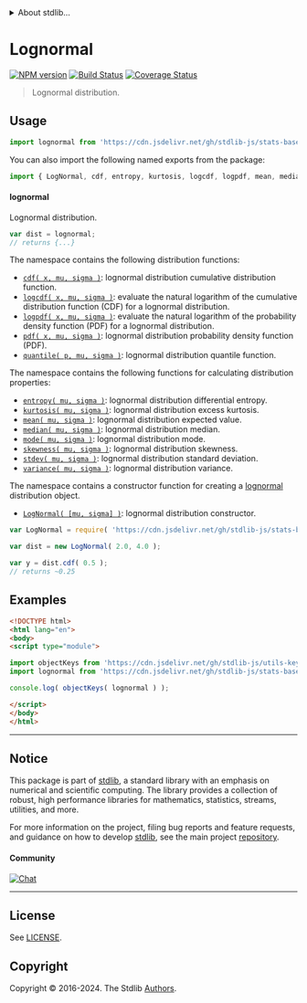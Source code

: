 <!--

@license Apache-2.0

Copyright (c) 2018 The Stdlib Authors.

Licensed under the Apache License, Version 2.0 (the "License");
you may not use this file except in compliance with the License.
You may obtain a copy of the License at

   http://www.apache.org/licenses/LICENSE-2.0

Unless required by applicable law or agreed to in writing, software
distributed under the License is distributed on an "AS IS" BASIS,
WITHOUT WARRANTIES OR CONDITIONS OF ANY KIND, either express or implied.
See the License for the specific language governing permissions and
limitations under the License.

-->


<details>
  <summary>
    About stdlib...
  </summary>
  <p>We believe in a future in which the web is a preferred environment for numerical computation. To help realize this future, we've built stdlib. stdlib is a standard library, with an emphasis on numerical and scientific computation, written in JavaScript (and C) for execution in browsers and in Node.js.</p>
  <p>The library is fully decomposable, being architected in such a way that you can swap out and mix and match APIs and functionality to cater to your exact preferences and use cases.</p>
  <p>When you use stdlib, you can be absolutely certain that you are using the most thorough, rigorous, well-written, studied, documented, tested, measured, and high-quality code out there.</p>
  <p>To join us in bringing numerical computing to the web, get started by checking us out on <a href="https://github.com/stdlib-js/stdlib">GitHub</a>, and please consider <a href="https://opencollective.com/stdlib">financially supporting stdlib</a>. We greatly appreciate your continued support!</p>
</details>

# Lognormal

[![NPM version][npm-image]][npm-url] [![Build Status][test-image]][test-url] [![Coverage Status][coverage-image]][coverage-url] <!-- [![dependencies][dependencies-image]][dependencies-url] -->

> Lognormal distribution.



<section class="usage">

## Usage

```javascript
import lognormal from 'https://cdn.jsdelivr.net/gh/stdlib-js/stats-base-dists-lognormal@v0.2.0-esm/index.mjs';
```

You can also import the following named exports from the package:

```javascript
import { LogNormal, cdf, entropy, kurtosis, logcdf, logpdf, mean, median, mode, pdf, quantile, skewness, stdev, variance } from 'https://cdn.jsdelivr.net/gh/stdlib-js/stats-base-dists-lognormal@v0.2.0-esm/index.mjs';
```

#### lognormal

Lognormal distribution.

```javascript
var dist = lognormal;
// returns {...}
```

The namespace contains the following distribution functions:

<!-- <toc pattern="*+(cdf|pdf|mgf|quantile)*"> -->

<div class="namespace-toc">

-   <span class="signature">[`cdf( x, mu, sigma )`][@stdlib/stats/base/dists/lognormal/cdf]</span><span class="delimiter">: </span><span class="description">lognormal distribution cumulative distribution function.</span>
-   <span class="signature">[`logcdf( x, mu, sigma )`][@stdlib/stats/base/dists/lognormal/logcdf]</span><span class="delimiter">: </span><span class="description">evaluate the natural logarithm of the cumulative distribution function (CDF) for a lognormal distribution.</span>
-   <span class="signature">[`logpdf( x, mu, sigma )`][@stdlib/stats/base/dists/lognormal/logpdf]</span><span class="delimiter">: </span><span class="description">evaluate the natural logarithm of the probability density function (PDF) for a lognormal distribution.</span>
-   <span class="signature">[`pdf( x, mu, sigma )`][@stdlib/stats/base/dists/lognormal/pdf]</span><span class="delimiter">: </span><span class="description">lognormal distribution probability density function (PDF).</span>
-   <span class="signature">[`quantile( p, mu, sigma )`][@stdlib/stats/base/dists/lognormal/quantile]</span><span class="delimiter">: </span><span class="description">lognormal distribution quantile function.</span>

</div>

<!-- </toc> -->

The namespace contains the following functions for calculating distribution properties:

<!-- <toc pattern="*+(entropy|kurtosis|mean|median|mode|skewness|stdev|variance)*"> -->

<div class="namespace-toc">

-   <span class="signature">[`entropy( mu, sigma )`][@stdlib/stats/base/dists/lognormal/entropy]</span><span class="delimiter">: </span><span class="description">lognormal distribution differential entropy.</span>
-   <span class="signature">[`kurtosis( mu, sigma )`][@stdlib/stats/base/dists/lognormal/kurtosis]</span><span class="delimiter">: </span><span class="description">lognormal distribution excess kurtosis.</span>
-   <span class="signature">[`mean( mu, sigma )`][@stdlib/stats/base/dists/lognormal/mean]</span><span class="delimiter">: </span><span class="description">lognormal distribution expected value.</span>
-   <span class="signature">[`median( mu, sigma )`][@stdlib/stats/base/dists/lognormal/median]</span><span class="delimiter">: </span><span class="description">lognormal distribution median.</span>
-   <span class="signature">[`mode( mu, sigma )`][@stdlib/stats/base/dists/lognormal/mode]</span><span class="delimiter">: </span><span class="description">lognormal distribution mode.</span>
-   <span class="signature">[`skewness( mu, sigma )`][@stdlib/stats/base/dists/lognormal/skewness]</span><span class="delimiter">: </span><span class="description">lognormal distribution skewness.</span>
-   <span class="signature">[`stdev( mu, sigma )`][@stdlib/stats/base/dists/lognormal/stdev]</span><span class="delimiter">: </span><span class="description">lognormal distribution standard deviation.</span>
-   <span class="signature">[`variance( mu, sigma )`][@stdlib/stats/base/dists/lognormal/variance]</span><span class="delimiter">: </span><span class="description">lognormal distribution variance.</span>

</div>

<!-- </toc> -->

The namespace contains a constructor function for creating a [lognormal][lognormal-distribution] distribution object.

<!-- <toc pattern="*ctor*"> -->

<div class="namespace-toc">

-   <span class="signature">[`LogNormal( [mu, sigma] )`][@stdlib/stats/base/dists/lognormal/ctor]</span><span class="delimiter">: </span><span class="description">lognormal distribution constructor.</span>

</div>

<!-- </toc> -->

```javascript
var LogNormal = require( 'https://cdn.jsdelivr.net/gh/stdlib-js/stats-base-dists-lognormal' ).LogNormal;

var dist = new LogNormal( 2.0, 4.0 );

var y = dist.cdf( 0.5 );
// returns ~0.25
```

</section>

<!-- /.usage -->

<section class="examples">

## Examples

<!-- TODO: better examples -->

<!-- eslint no-undef: "error" -->

```html
<!DOCTYPE html>
<html lang="en">
<body>
<script type="module">

import objectKeys from 'https://cdn.jsdelivr.net/gh/stdlib-js/utils-keys@esm/index.mjs';
import lognormal from 'https://cdn.jsdelivr.net/gh/stdlib-js/stats-base-dists-lognormal@v0.2.0-esm/index.mjs';

console.log( objectKeys( lognormal ) );

</script>
</body>
</html>
```

</section>

<!-- /.examples -->

<!-- Section for related `stdlib` packages. Do not manually edit this section, as it is automatically populated. -->

<section class="related">

</section>

<!-- /.related -->

<!-- Section for all links. Make sure to keep an empty line after the `section` element and another before the `/section` close. -->


<section class="main-repo" >

* * *

## Notice

This package is part of [stdlib][stdlib], a standard library with an emphasis on numerical and scientific computing. The library provides a collection of robust, high performance libraries for mathematics, statistics, streams, utilities, and more.

For more information on the project, filing bug reports and feature requests, and guidance on how to develop [stdlib][stdlib], see the main project [repository][stdlib].

#### Community

[![Chat][chat-image]][chat-url]

---

## License

See [LICENSE][stdlib-license].


## Copyright

Copyright &copy; 2016-2024. The Stdlib [Authors][stdlib-authors].

</section>

<!-- /.stdlib -->

<!-- Section for all links. Make sure to keep an empty line after the `section` element and another before the `/section` close. -->

<section class="links">

[npm-image]: http://img.shields.io/npm/v/@stdlib/stats-base-dists-lognormal.svg
[npm-url]: https://npmjs.org/package/@stdlib/stats-base-dists-lognormal

[test-image]: https://github.com/stdlib-js/stats-base-dists-lognormal/actions/workflows/test.yml/badge.svg?branch=v0.2.0
[test-url]: https://github.com/stdlib-js/stats-base-dists-lognormal/actions/workflows/test.yml?query=branch:v0.2.0

[coverage-image]: https://img.shields.io/codecov/c/github/stdlib-js/stats-base-dists-lognormal/main.svg
[coverage-url]: https://codecov.io/github/stdlib-js/stats-base-dists-lognormal?branch=main

<!--

[dependencies-image]: https://img.shields.io/david/stdlib-js/stats-base-dists-lognormal.svg
[dependencies-url]: https://david-dm.org/stdlib-js/stats-base-dists-lognormal/main

-->

[chat-image]: https://img.shields.io/gitter/room/stdlib-js/stdlib.svg
[chat-url]: https://app.gitter.im/#/room/#stdlib-js_stdlib:gitter.im

[stdlib]: https://github.com/stdlib-js/stdlib

[stdlib-authors]: https://github.com/stdlib-js/stdlib/graphs/contributors

[umd]: https://github.com/umdjs/umd
[es-module]: https://developer.mozilla.org/en-US/docs/Web/JavaScript/Guide/Modules

[deno-url]: https://github.com/stdlib-js/stats-base-dists-lognormal/tree/deno
[deno-readme]: https://github.com/stdlib-js/stats-base-dists-lognormal/blob/deno/README.md
[umd-url]: https://github.com/stdlib-js/stats-base-dists-lognormal/tree/umd
[umd-readme]: https://github.com/stdlib-js/stats-base-dists-lognormal/blob/umd/README.md
[esm-url]: https://github.com/stdlib-js/stats-base-dists-lognormal/tree/esm
[esm-readme]: https://github.com/stdlib-js/stats-base-dists-lognormal/blob/esm/README.md
[branches-url]: https://github.com/stdlib-js/stats-base-dists-lognormal/blob/main/branches.md

[stdlib-license]: https://raw.githubusercontent.com/stdlib-js/stats-base-dists-lognormal/main/LICENSE

[lognormal-distribution]: https://en.wikipedia.org/wiki/Log-normal_distribution

<!-- <toc-links> -->

[@stdlib/stats/base/dists/lognormal/ctor]: https://github.com/stdlib-js/stats-base-dists-lognormal-ctor/tree/esm

[@stdlib/stats/base/dists/lognormal/entropy]: https://github.com/stdlib-js/stats-base-dists-lognormal-entropy/tree/esm

[@stdlib/stats/base/dists/lognormal/kurtosis]: https://github.com/stdlib-js/stats-base-dists-lognormal-kurtosis/tree/esm

[@stdlib/stats/base/dists/lognormal/mean]: https://github.com/stdlib-js/stats-base-dists-lognormal-mean/tree/esm

[@stdlib/stats/base/dists/lognormal/median]: https://github.com/stdlib-js/stats-base-dists-lognormal-median/tree/esm

[@stdlib/stats/base/dists/lognormal/mode]: https://github.com/stdlib-js/stats-base-dists-lognormal-mode/tree/esm

[@stdlib/stats/base/dists/lognormal/skewness]: https://github.com/stdlib-js/stats-base-dists-lognormal-skewness/tree/esm

[@stdlib/stats/base/dists/lognormal/stdev]: https://github.com/stdlib-js/stats-base-dists-lognormal-stdev/tree/esm

[@stdlib/stats/base/dists/lognormal/variance]: https://github.com/stdlib-js/stats-base-dists-lognormal-variance/tree/esm

[@stdlib/stats/base/dists/lognormal/cdf]: https://github.com/stdlib-js/stats-base-dists-lognormal-cdf/tree/esm

[@stdlib/stats/base/dists/lognormal/logcdf]: https://github.com/stdlib-js/stats-base-dists-lognormal-logcdf/tree/esm

[@stdlib/stats/base/dists/lognormal/logpdf]: https://github.com/stdlib-js/stats-base-dists-lognormal-logpdf/tree/esm

[@stdlib/stats/base/dists/lognormal/pdf]: https://github.com/stdlib-js/stats-base-dists-lognormal-pdf/tree/esm

[@stdlib/stats/base/dists/lognormal/quantile]: https://github.com/stdlib-js/stats-base-dists-lognormal-quantile/tree/esm

<!-- </toc-links> -->

</section>

<!-- /.links -->
